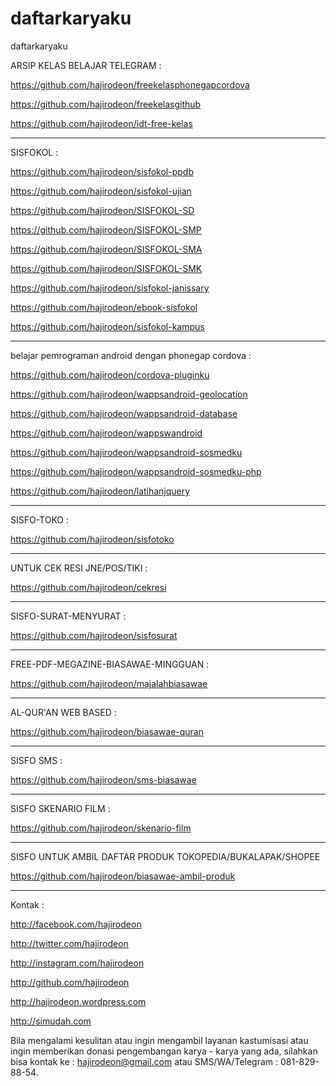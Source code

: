 # daftarkaryaku
daftarkaryaku



ARSIP KELAS BELAJAR TELEGRAM :

https://github.com/hajirodeon/freekelasphonegapcordova

https://github.com/hajirodeon/freekelasgithub

https://github.com/hajirodeon/idt-free-kelas


---


SISFOKOL : 

https://github.com/hajirodeon/sisfokol-ppdb

https://github.com/hajirodeon/sisfokol-ujian

https://github.com/hajirodeon/SISFOKOL-SD

https://github.com/hajirodeon/SISFOKOL-SMP

https://github.com/hajirodeon/SISFOKOL-SMA

https://github.com/hajirodeon/SISFOKOL-SMK

https://github.com/hajirodeon/sisfokol-janissary

https://github.com/hajirodeon/ebook-sisfokol

https://github.com/hajirodeon/sisfokol-kampus

---


belajar pemrograman android dengan phonegap cordova :

https://github.com/hajirodeon/cordova-pluginku

https://github.com/hajirodeon/wappsandroid-geolocation

https://github.com/hajirodeon/wappsandroid-database

https://github.com/hajirodeon/wappswandroid

https://github.com/hajirodeon/wappsandroid-sosmedku

https://github.com/hajirodeon/wappsandroid-sosmedku-php

https://github.com/hajirodeon/latihanjquery

---


SISFO-TOKO : 

https://github.com/hajirodeon/sisfotoko

---




UNTUK CEK RESI JNE/POS/TIKI :

https://github.com/hajirodeon/cekresi

---


SISFO-SURAT-MENYURAT :

https://github.com/hajirodeon/sisfosurat

---



FREE-PDF-MEGAZINE-BIASAWAE-MINGGUAN :

https://github.com/hajirodeon/majalahbiasawae

---


AL-QUR'AN WEB BASED : 

https://github.com/hajirodeon/biasawae-quran

---


SISFO SMS :

https://github.com/hajirodeon/sms-biasawae

---


SISFO SKENARIO FILM : 

https://github.com/hajirodeon/skenario-film

---


SISFO UNTUK AMBIL DAFTAR PRODUK TOKOPEDIA/BUKALAPAK/SHOPEE

https://github.com/hajirodeon/biasawae-ambil-produk




--------------------------------------------------


Kontak : 

http://facebook.com/hajirodeon

http://twitter.com/hajirodeon

http://instagram.com/hajirodeon

http://github.com/hajirodeon

http://hajirodeon.wordpress.com

http://simudah.com



Bila mengalami kesulitan atau ingin mengambil layanan kastumisasi atau ingin memberikan donasi pengembangan karya - karya yang ada, silahkan bisa kontak ke : hajirodeon@gmail.com atau SMS/WA/Telegram : 081-829-88-54.
